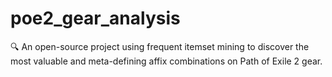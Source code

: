 # poe2_gear_analysis
🔍 An open-source project using frequent itemset mining to discover the most valuable and meta-defining affix combinations on Path of Exile 2 gear.
